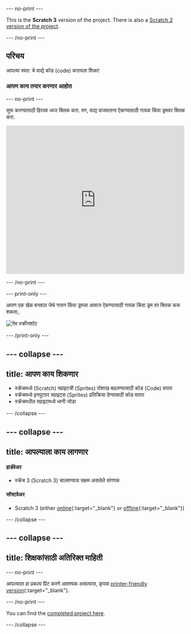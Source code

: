 \--- no-print \---

This is the **Scratch 3** version of the project. There is also a [Scratch 2 version of the project](https://projects.raspberrypi.org/en/projects/rock-band-scratch2).

\--- /no-print \---

## परिचय

आपल्या स्वत: चे वाद्ये कोड (code) करायला शिका!

### आपण काय तयार करणार आहोत

\--- no-print \---

सुरू करण्यासाठी हिरव्या ध्वज क्लिक करा. मग, वाद्य वाजवताना ऐकण्यासाठी गायक किंवा ड्रमवर क्लिक करा.

<div class="scratch-preview">
  <iframe allowtransparency="true" width="485" height="402" src="https://scratch.mit.edu/projects/embed/276872220/?autostart=false" frameborder="0" scrolling="no"></iframe>
</div>

\--- /no-print \---

\--- print-only \---

आपण एक खेळ बनवाल जेथे गायन किंवा ड्रमचा आवाज ऐकण्यासाठी गायक किंवा ड्रम वर क्लिक करू शकता,.

![गेम स्क्रीनशॉट](images/demo.png)

\--- /print-only \---

## \--- collapse \---

## title: आपण काय शिकणार

+ स्क्रॅचमध्ये (Scratch) स्प्राइटची (Sprites) पोशाख बदलण्यासाठी कोड (Code) वापरा
+ स्क्रॅचमध्ये इनपुटवर स्प्राइट्स (Sprites) प्रतिक्रिया देण्यासाठी कोड वापरा
+ स्क्रॅचमधील स्प्राइटमध्ये ध्वनी जोडा

\--- /collapse \---

## \--- collapse \---

## title: आपल्याला काय लागणार

#### हार्डवेअर

+ स्क्रॅच 3 (Scratch 3) चालवण्यास सक्षम असलेले संगणक

#### सॉफ्टवेअर

+ Scratch 3 (either [online](https://rpf.io/scratchon){:target="_blank"} or [offline](https://rpf.io/scratchoff){:target="_blank"})

\--- /collapse \---

## \--- collapse \---

## title: शिक्षकांसाठी अतिरिक्त माहिती

\--- no-print \---

आपल्याला हा प्रकल्प प्रिंट करणे आवश्यक असल्यास, कृपया [printer-friendly version](https://projects.raspberrypi.org/en/projects/rock-band/print){:target="_blank"}.

\--- /no-print \---

You can find the [completed project here](https://rpf.io/p/en/rock-band-get).

\--- /collapse \---